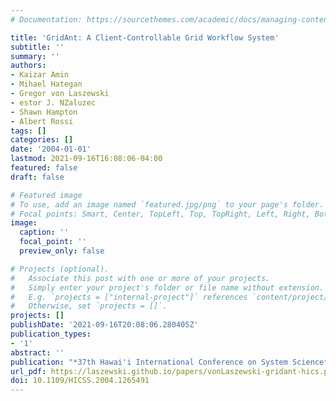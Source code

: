 ```yaml
---
# Documentation: https://sourcethemes.com/academic/docs/managing-content/

title: 'GridAnt: A Client-Controllable Grid Workflow System'
subtitle: ''
summary: ''
authors:
- Kaizar Amin
- Mihael Hategan
- Gregor von Laszewski
- estor J. NZaluzec
- Shawn Hampton
- Albert Rossi
tags: []
categories: []
date: '2004-01-01'
lastmod: 2021-09-16T16:08:06-04:00
featured: false
draft: false

# Featured image
# To use, add an image named `featured.jpg/png` to your page's folder.
# Focal points: Smart, Center, TopLeft, Top, TopRight, Left, Right, BottomLeft, Bottom, BottomRight.
image:
  caption: ''
  focal_point: ''
  preview_only: false

# Projects (optional).
#   Associate this post with one or more of your projects.
#   Simply enter your project's folder or file name without extension.
#   E.g. `projects = ["internal-project"]` references `content/project/deep-learning/index.md`.
#   Otherwise, set `projects = []`.
projects: []
publishDate: '2021-09-16T20:08:06.280405Z'
publication_types:
- '1'
abstract: ''
publication: "*37th Hawai'i International Conference on System Science*"
url_pdf: https://laszewski.github.io/papers/vonLaszewski-gridant-hics.pdf
doi: 10.1109/HICSS.2004.1265491
---
```

